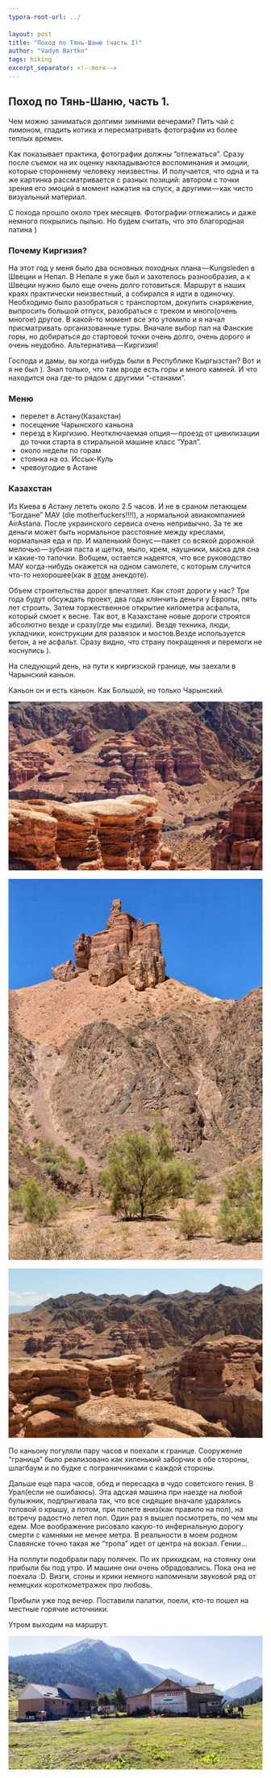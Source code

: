 ```yaml
---
typora-root-url: ../

layout: post
title: "Поход по Тянь-Шаню (часть I)"
author: "Vadym Bartko"
tags: hiking
excerpt_separator: <!--more-->
---
```


## Поход по Тянь-Шаню, часть 1.

Чем можно заниматься долгими зимними вечерами? Пить чай с лимоном, гладить котика и пересматривать фотографии из более теплых времен.

Как показывает практика, фотографии должны “отлежаться”. Сразу после съемок на их оценку накладываются воспоминания и эмоции, которые стороннему человеку неизвестны. И получается, что одна и та же картинка рассматривается с разных позиций: автором с точки зрения его эмоций в момент нажатия на спуск, а другими — как чисто визуальный материал.

С похода прошло около трех месяцев. Фотографии отлежались и даже немного покрылись пылью. Но будем считать, что это благородная патина )

### Почему Киргизия?

На этот год у меня было два основных походных плана — Kungsleden в Швеции и Непал. В Непале я уже был и захотелось разнообразия, а к Швеции нужно было еще очень долго готовиться. Маршрут в наших краях практически неизвестный, а собирался я идти в одиночку. Необходимо было разобраться с транспортом, докупить снаряжение, выпросить большой отпуск, разобраться с треком и много(очень многое) другое. В какой-то момент все это утомило и я начал присматривать организованные туры. Вначале выбор пал на Фанские горы, но добираться до стартовой точки очень долго, очень дорого и очень неудобно. Альтернатива — Киргизия!

Господа и дамы, вы когда нибудь были в Республике Кыргызстан? Вот и я не был ). Знал только, что там вроде есть горы и много камней. И что находится она где-то рядом с другими “-станами”.

### Меню

- перелет в Астану(Казахстан)
- посещение Чарынского каньона
- перезд в Киргизию. Неотключаемая опция — проезд от цивилизации до точки старта в стиральной машине класс “Урал”.
- около недели по горам
- стоянка на оз. Иссык-Куль
- чревоугодие в Астане


### Казахстан

Из Киева в Астану лететь около 2.5 часов. И не в сраном летающем “Богдане” МАУ (die motherfuckers!!!!), а нормальной авиакомпанией AirAstana. После украинского сервиса очень непривычно. За те же деньги может быть нормальное расстояние между креслами, нормальная еда и пр. И маленький бонус — пакет со всякой дорожной мелочью — зубная паста и щетка, мыло, крем, наушники, маска для сна и какие-то тапочки. Вобщем, остается надеятся, что все руководство МАУ когда-нибудь окажется на одном самолете, с которым случится что-то нехорошее(как в [этом](https://www.anekdot.ru/id/21086/) анекдоте).

Объем строительства дорог впечатляет. Как стоят дороги у нас? Три года будут обсуждать проект, два года клянчить деньги у Европы, пять лет строить. Затем торжественное открытие километра асфальта, который смоет к весне. Так вот, в Казахстане новые дороги строятся абсолютно везде и сразу(где мы ездили). Везде техника, люди, укладчики, конструкции для развязок и мостов.Везде используется бетон, а не асфальт. Сразу видно, что страну покращення и перемоги не коснулись ).

На следующий день, на пути к киргизской границе, мы заехали в Чарынский каньон.

Каньон он и есть каньон. Как Большой, но только Чарынский.

![img](/assets/2017-12-01-kyrgyzstan/1edeTTdKi3PRfIP1h4SyJCQ.jpeg)

![img](/assets/2017-12-01-kyrgyzstan/1x7ITD3_Sdbn0N8HDEUlzHQ.jpeg)

![img](/assets/2017-12-01-kyrgyzstan/1ixjemdjx-wkHXRLDfcWuvw.jpeg)

По каньону погуляли пару часов и поехали к границе. Сооружение “граница” было реализовано как хиленький заборчик в обе стороны, шлагбаум и по будке с пограничниками с каждой стороны.

Дальше еще пара часов, обед и пересадка в чудо советского гения. В Урал(если не ошибаюсь). Эта адская машина при наезде на любой булыжник, подпрыгивала так, что все сидящие вначале ударялись головой о крышу, а потом, при полете вниз(как правило на пол), на встречу радостно летел пол. Один раз я вышел посмотреть, по чем мы едем. Мое воображение рисовало какую-то инфернальную дорогу смерти с камнями не менее метра. В реальности в моем родном Славянске точно такая же “тропа” идет от центра на вокзал. Гении…

На полпути подобрали пару полячек. По их прикидкам, на стоянку они прибыли бы под утро. И машине они очень обрадовались. Пока она не поехала :D. Визги, стоны и крики немного напоминали звуковой ряд от немецких короткометражек про любовь.

Прибыли уже под вечер. Поставили палатки, поели, кто-то пошел на местные горячие источники.

Утром выходим на маршрут.

![img](/assets/2017-12-01-kyrgyzstan/1QWAd6LnOTi5Xb2Nawlk22A.jpeg)